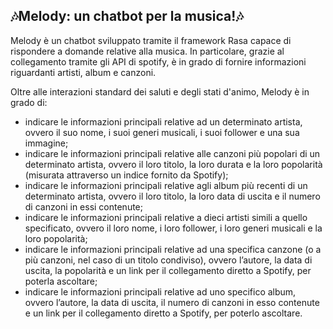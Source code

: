## 🎶Melody: un chatbot per la musica!🎶

Melody è un chatbot sviluppato tramite il framework Rasa capace di rispondere a domande relative alla musica. In particolare, grazie al collegamento tramite gli API di spotify, è in grado di fornire informazioni riguardanti artisti, album e canzoni. 

Oltre alle interazioni standard dei saluti e degli stati d'animo, Melody è in grado di:
* indicare le informazioni principali relative ad un determinato artista, ovvero il suo nome, i suoi generi musicali, i suoi follower e una sua immagine;
* indicare le informazioni principali relative alle canzoni più popolari di un determinato artista, ovvero il loro titolo, la loro durata e la loro popolarità (misurata attraverso un indice fornito da Spotify);
* indicare le informazioni principali relative agli album più recenti di un determinato artista, ovvero il loro titolo, la loro data di uscita e il numero di canzoni in essi contenute;
* indicare le informazioni principali relative a dieci artisti simili a quello specificato, ovvero il loro nome, i loro follower, i loro generi musicali e la loro popolarità;
* indicare le informazioni principali relative ad una specifica canzone (o a più canzoni, nel caso di un titolo condiviso), ovvero l’autore, la data di uscita, la popolarità e un link per il collegamento diretto a Spotify, per poterla ascoltare;
* indicare le informazioni principali relative ad uno specifico album, ovvero l’autore, la data di uscita, il numero di canzoni in esso contenute e un link per il collegamento diretto a Spotify, per poterlo ascoltare.
